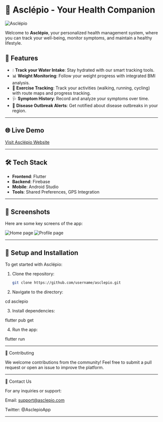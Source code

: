 # 🏥 Asclépio - Your Health Companion

![Asclépio](https://img.shields.io/badge/Health-Your%20wellbeing%20matters-brightgreen?style=for-the-badge&logo=heartbeat)

Welcome to **Asclépio**, your personalized health management system, where you can track your well-being, monitor symptoms, and maintain a healthy lifestyle.

## 🚀 Features

- 💧 **Track your Water Intake**: Stay hydrated with our smart tracking tools.
- 📊 **Weight Monitoring**: Follow your weight progress with integrated BMI analysis.
- 🧭 **Exercise Tracking**: Track your activities (walking, running, cycling) with route maps and progress tracking.
- 🩺 **Symptom History**: Record and analyze your symptoms over time.
- 🦠 **Disease Outbreak Alerts**: Get notified about disease outbreaks in your region.

---

## 🌐 Live Demo

[Visit Asclépio Website](#) 

---

## 🛠️ Tech Stack

- **Frontend**: Flutter
- **Backend**: Firebase
- **Mobile**: Android Studio
- **Tools**: Shared Preferences, GPS Integration

---

## 📱 Screenshots

Here are some key screens of the app:

![Home page](https://drive.google.com/file/d/1k7HbatDFAlAlivqQfvhsZ3HIlgY7Qn1d/view?usp=drivesdk)
![Profile page](https://drive.google.com/file/d/1k6TgwT2LOB0-8ef2gzMzpDXFmfW9bIfI/view?usp=drivesdk)

---

## 🔧 Setup and Installation

To get started with Asclépio:

1. Clone the repository:
   ```bash
   git clone https://github.com/username/asclepio.git

2. Navigate to the directory:

cd asclepio


3. Install dependencies:

flutter pub get


4. Run the app:

flutter run




---

🤝 Contributing

We welcome contributions from the community! Feel free to submit a pull request or open an issue to improve the platform.


---

💬 Contact Us

For any inquiries or support:

Email: support@asclepio.com

Twitter: @AsclepioApp



---





